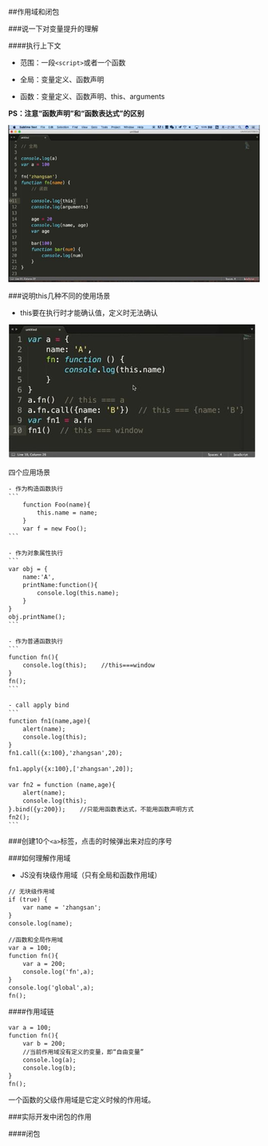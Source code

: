 ##作用域和闭包

###说一下对变量提升的理解

####执行上下文

- 范围：一段`<script>`或者一个函数

- 全局：变量定义、函数声明

- 函数：变量定义、函数声明、this、arguments

**PS：注意“函数声明”和“函数表达式”的区别**

![](/assets/360截图20170926174333254.jpg)




###说明this几种不同的使用场景

- this要在执行时才能确认值，定义时无法确认

![](/assets/360截图20170926174124005.jpg)

四个应用场景

    - 作为构造函数执行
    ```
        function Foo(name){
            this.name = name;
        }
        var f = new Foo();
    ```
    
    - 作为对象属性执行
    ```
    var obj = {
        name:'A',
        printName:function(){
            console.log(this.name);
        }
    }
    obj.printName();
    ```
    
    - 作为普通函数执行
    ```
    function fn(){
        console.log(this);    //this===window
    }
    fn();
    ```
    
    - call apply bind
    ```
    function fn1(name,age){
        alert(name);
        console.log(this);
    }
    fn1.call({x:100},'zhangsan',20);
    
    fn1.apply({x:100},['zhangsan',20]);
    
    var fn2 = function (name,age){
        alert(name);
        console.log(this);
    }.bind({y:200});    //只能用函数表达式，不能用函数声明方式    
    fn2();
    ```

    
    


###创建10个`<a>`标签，点击的时候弹出来对应的序号

###如何理解作用域

- JS没有块级作用域（只有全局和函数作用域）

```
// 无块级作用域
if (true) {
    var name = 'zhangsan';
}
console.log(name);

//函数和全局作用域
var a = 100;
function fn(){
    var a = 200;
    console.log('fn',a);
}
console.log('global',a);
fn();
```

####作用域链

```
var a = 100;
function fn(){
    var b = 200;
    //当前作用域没有定义的变量，即“自由变量”
    console.log(a);
    console.log(b);
}
fn();
```

一个函数的父级作用域是它定义时候的作用域。


###实际开发中闭包的作用

####闭包






















































































